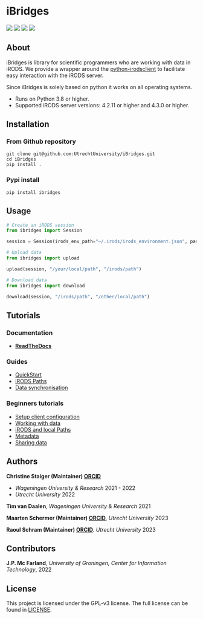 # iBridges
[![](https://github.com/UtrechtUniversity/iBridges/actions/workflows/integration-tests-irods.yml/badge.svg?branch=develop)](https://github.com/UtrechtUniversity/iBridges/actions/workflows/integration-tests-irods.yml) [![](https://github.com/UtrechtUniversity/iBridges/actions/workflows/main.yml/badge.svg?branch=develop)](https://github.com/UtrechtUniversity/iBridges/actions/workflows/main.yml) 
[![](https://github.com/UtrechtUniversity/iBridges/actions/workflows/integration-tests-yoda.yml/badge.svg)](https://github.com/UtrechtUniversity/iBridges/actions/workflows/integration-tests-yoda.yml) ![](https://readthedocs.org/projects/ibridges/badge/?version=latest&style=flat-default)


## About

iBridges is library for scientific programmers who are working with data in iRODS. We provide a wrapper around the [python-irodsclient](https://pypi.org/project/python-irodsclient/) to facilitate easy interaction with the iRODS server.

Since iBridges is solely based on python it works on all operating systems.

- Runs on Python 3.8 or higher.
- Supported iRODS server versions: 4.2.11 or higher and 4.3.0 or higher.

## Installation
### From Github repository
```
git clone git@github.com:UtrechtUniversity/iBridges.git
cd iBridges
pip install .
```

### Pypi install
```
pip install ibridges
```

## Usage
```py
# Create an iRODS session
from ibridges import Session

session = Session(irods_env_path="~/.irods/irods_environment.json", password="mypassword")

# Upload data
from ibridges import upload

upload(session, "/your/local/path", "/irods/path")

# Download data
from ibridges import download

download(session, "/irods/path", "/other/local/path")

```

## Tutorials
### Documentation
- **[ReadTheDocs](https://ibridges.readthedocs.io/en/latest/)**

### Guides
- [QuickStart](Tutorials/QuickStart.ipynb)
- [iRODS Paths](Tutorials/iRODS_paths.ipynb)
- [Data synchronisation](Tutorials/Data_sync.ipynb)

### Beginners tutorials
- [Setup client configuration](Tutorials/01-Setup-and-connect.ipynb)
- [Working with data](Tutorials/02-Working-with-data.ipynb)
- [iRODS and local Paths](Tutorials/03-iRODS-Paths.ipynb)
- [Metadata](Tutorials/04-Metadata.ipynb)
- [Sharing data](Tutorials/05-Data-Sharing.ipynb)

## Authors

**Christine Staiger (Maintainer) [ORCID](https://orcid.org/0000-0002-6754-7647)**

- *Wageningen University & Research* 2021 - 2022
- *Utrecht University* 2022

**Tim van Daalen**, *Wageningen University & Research* 2021

**Maarten Schermer (Maintainer) [ORCID](https://orcid.org/my-orcid?orcid=0000-0001-6770-3155)**, *Utrecht University* 2023

**Raoul Schram (Maintainer) [ORCID](https://orcid.org/my-orcid?orcid=0000-0001-6616-230X)**. 
*Utrecht University* 2023

## Contributors

**J.P. Mc Farland**,
*University of Groningen, Center for Information Technology*, 2022

## License
This project is licensed under the GPL-v3 license.
The full license can be found in [LICENSE](LICENSE).
